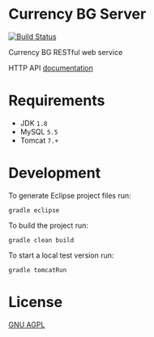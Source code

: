 Currency BG Server
============================

[![Build Status](https://travis-ci.org/vexelon-dot-net/currencybg.server.svg?branch=master)](https://travis-ci.org/vexelon-dot-net/currencybg.server)

Currency BG RESTful web service

HTTP API [documentation](docs/API.md)

# Requirements

  * JDK `1.8`
  * MySQL `5.5`
  * Tomcat `7.+`

# Development

To generate Eclipse project files run:

	gradle eclipse

To build the project run:

	gradle clean build

To start a local test version run:

	gradle tomcatRun

# License

[GNU AGPL](LICENSE) 
